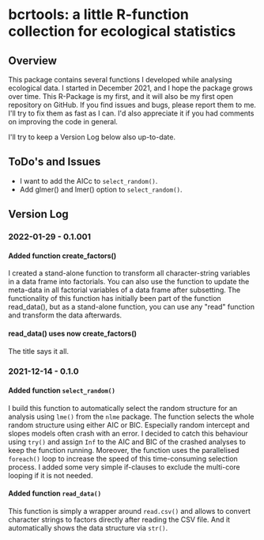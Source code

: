 # bcrtools: a little R-function collection for ecological statistics

## Overview
This package contains several functions I developed while analysing ecological data. I started in December 2021, and I hope the package grows over time. This R-Package is my first, and it will also be my first open repository on GitHub. If you find issues and bugs, please report them to me. I'll try to fix them as fast as I can. I'd also appreciate it if you had comments on improving the code in general.

I'll try to keep a Version Log below also up-to-date.

## ToDo's and Issues
- I want to add the AICc to `select_random()`.
- Add glmer() and lmer() option to `select_random()`.

## Version Log
### 2022-01-29 - 0.1.001
#### Added function create_factors()
I created a stand-alone function to transform all character-string variables in a data frame into factorials. You can also use the function to update the meta-data in all factorial variables of a data frame after subsetting.
The functionality of this function has initially been part of the function read_data(), but as a stand-alone function, you can use any "read" function and transform the data afterwards.
#### read_data() uses now create_factors()
The title says it all.

### 2021-12-14 - 0.1.0
#### Added function `select_random()`
I build this function to automatically select the random structure for an analysis using `lme()` from the `nlme` package. The function selects the whole random structure using either AIC or BIC. Especially random intercept and slopes models often crash with an error. I decided to catch this behaviour using `try()` and assign `Inf` to the AIC and BIC of the crashed analyses to keep the function running. Moreover, the function uses the parallelised `foreach()` loop to increase the speed of this time-consuming selection process. I added some very simple if-clauses to exclude the multi-core looping if it is not needed.

#### Added function `read_data()`
This function is simply a wrapper around `read.csv()` and allows to convert character strings to factors directly after reading the CSV file. And it automatically shows the data structure via `str()`.
